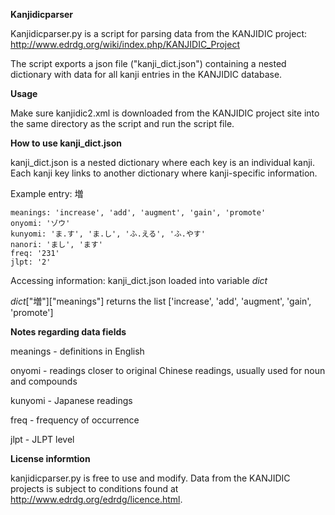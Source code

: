 
**Kanjidicparser** 


Kanjidicparser.py is a script for parsing data from the KANJIDIC project: 
http://www.edrdg.org/wiki/index.php/KANJIDIC_Project

The script exports a json file ("kanji_dict.json") containing a nested dictionary 
with data for all kanji entries in the KANJIDIC database.

**Usage**

Make sure kanjidic2.xml is downloaded from the KANJIDIC project site into the same directory as the script and 
run the script file. 

**How to use kanji_dict.json**


kanji_dict.json is a nested dictionary where each key is an individual kanji.
Each kanji key links to another dictionary where kanji-specific information.

Example entry: 増

    meanings: 'increase', 'add', 'augment', 'gain', 'promote'
    onyomi: 'ゾウ'
    kunyomi: 'ま.す', 'ま.し', 'ふ.える', 'ふ.やす'
    nanori: 'まし', 'ます'
    freq: '231'
    jlpt: '2'

Accessing information: kanji_dict.json loaded into variable _dict_

_dict_["増"]["meanings"] returns the list ['increase', 'add', 'augment', 'gain', 'promote']


**Notes regarding data fields**

meanings - definitions in English

onyomi - readings closer to original Chinese readings, usually used for noun and compounds

kunyomi - Japanese readings

freq - frequency of occurrence 

jlpt - JLPT level 

**License informtion**

kanjidicparser.py is free to use and modify. Data from the KANJIDIC projects is subject to conditions 
found at http://www.edrdg.org/edrdg/licence.html.

 
